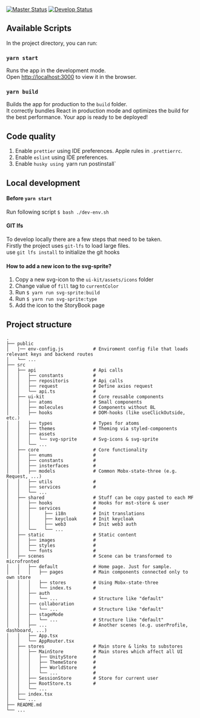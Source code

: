 [![Master Status](https://github.com/OdysseyMomentumExperience/ui-client/workflows/Deploy/badge.svg?branch=master)](https://github.com/OdysseyMomentumExperience/PositionEngine/actions)
[![Develop Status](https://github.com/OdysseyMomentumExperience/ui-client/workflows/Deploy/badge.svg?branch=develop)](https://github.com/OdysseyMomentumExperience/PositionEngine/actions)

## Available Scripts

In the project directory, you can run:

### `yarn start`

Runs the app in the development mode.<br />
Open [http://localhost:3000](http://localhost:3000) to view it in the browser.

### `yarn build`

Builds the app for production to the `build` folder.<br />
It correctly bundles React in production mode and optimizes the build for the best performance. 
Your app is ready to be deployed!

## Code quality
1. Enable `prettier` using IDE preferences. Apple rules in `.prettierrc`.
2. Enable `eslint` using IDE preferences.
3. Enable `husky using `yarn run postinstall`

## Local development

#### Before `yarn start`

Run following script `$ bash ./dev-env.sh`

#### GIT lfs
To develop locally there are a few steps that need to be taken.<br />
Firstly the project uses `git-lfs` to load large files.<br />
use `git lfs install` to initialize the git hooks

#### How to add a new icon to the svg-sprite?
1. Copy a new svg-icon to the `ui-kit/assets/icons` folder<br />
2. Change value of `fill` tag to `currentColor`<br />
3. Run `$ yarn run svg-sprite:build`<br />
4. Run `$ yarn run svg-sprite:type`<br />
5. Add the icon to the StoryBook page

## Project structure
    .
    ├── public
    │   |── env-config.js           # Enviroment config file that loads relevant keys and backend routes
    │   └── ...
    ├── src
    │   ├── api                     # Api calls
    │   │   ├── constants           # 
    │   │   ├── repositoris         # Api calls
    │   │   ├── request             # Define axios request
    │   │   └── api.ts              #
    │   ├── ui-kit                  # Core reusable components
    │   │   ├── atoms               # Small components
    │   │   ├── molecules           # Components without BL
    │   │   ├── hooks               # DOM-hooks (like useClickOutside, etc.)
    │   │   ├── types               # Types for atoms
    │   │   ├── themes              # Theming via styled-components
    │   │   ├── assets
    │   │   │   └── svg-sprite      # Svg-icons & svg-sprite
    │   │   └── ...
    │   ├── core                    # Core functionality
    │   │   ├── enums               #
    │   │   ├── constants           #
    │   │   ├── insterfaces         #
    │   │   ├── models              # Common Mobx-state-three (e.g. Request, ...)
    │   │   ├── utils               #
    │   │   ├── services            #
    │   │   └── ...
    │   ├── shared                  # Stuff can be copy pasted to each MF
    │   │   ├── hooks               # Hooks for mst-store & user
    │   │   ├── services            #
    │   │   │     ├── i18n          # Init translations
    │   │   │     ├── keycloak      # Init keycloak
    │   │   │     ├── web3          # Init web3 auth
    │   │   └──   └── ...
    │   ├── static                  # Static content
    │   │   ├── images              #
    │   │   ├── styles              #
    │   │   └── fonts               #
    │   ├── scenes                  # Scene can be transformed to microfronted
    │   │   ├── default             # Home page. Just for sample.
    │   │   │   ├── pages           # Main components connected only to own store
    │   │   │   ├── stores          # Using Mobx-state-three
    │   │   │   └── index.ts        # 
    │   │   ├── auth      
    │   │   │   └── ...             # Structure like "default"
    │   │   ├── collaboration      
    │   │   │   └── ...             # Structure like "default"
    │   │   ├── stageMode      
    │   │   │   └── ...             # Structure like "default"
    │   │   ├── ...                 # Another scenes (e.g. userProfile, dashboard, ...)
    │   │   ├── App.tsx             
    │   │   └── AppRouter.tsx       
    │   ├── stores                  # Main store & links to substores
    │   │   ├── MainStore           # Main stores which affect all UI
    │   │   │   ├── UnityStore      # 
    │   │   │   ├── ThemeStore      # 
    │   │   │   ├── WorldStore      #
    │   │   │   └── ...             # 
    │   │   ├── SessionStore        # Store for current user
    │   │   ├── RootStore.ts        #
    │   │   └── ...
    │   ├── index.tsx                
    │   └── ...   
    ├── README.md       
    └── ... 
